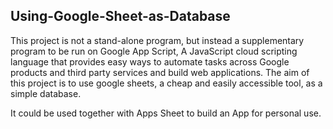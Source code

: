 ## Using-Google-Sheet-as-Database

This project is not a stand-alone program, but instead a supplementary program to be run on Google App Script, A JavaScript cloud scripting language that provides easy ways to automate tasks across Google products and third party services and build web applications. The aim of this project is to use google sheets, a cheap and easily accessible tool, as a simple database.

It could be used together with Apps Sheet to build an App for personal use.
